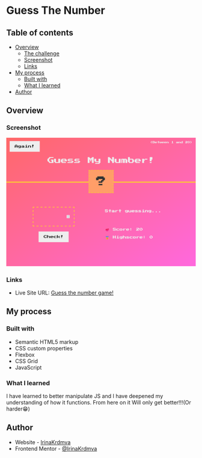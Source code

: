 # Guess The Number

## Table of contents

- [Overview](#overview)
  - [The challenge](#the-challenge)
  - [Screenshot](#screenshot)
  - [Links](#links)
- [My process](#my-process)
  - [Built with](#built-with)
  - [What I learned](#what-i-learned)
- [Author](#author)

## Overview

### Screenshot

![Screenshot](./img/ScreenshotGuessTheNumber!.png)

### Links

- Live Site URL: [Guess the number game!](https://irinakrdmva.github.io/Recipe-Page/)

## My process

### Built with

- Semantic HTML5 markup
- CSS custom properties
- Flexbox
- CSS Grid
- JavaScript

### What I learned

I have learned to better manipulate JS and I have deepened my understanding of how it functions. From here on it Will only get better!!!(Or harder😁)

## Author

- Website - [IrinaKrdmva](https://irinakrdmva.pt)
- Frontend Mentor - [@IrinaKrdmva](https://www.frontendmentor.io/profile/IrinaKrdmva)
